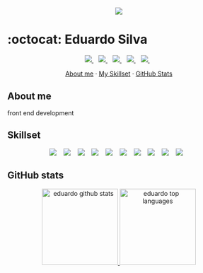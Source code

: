 <h1 align='center' >
  <img src= "https://readme-typing-svg.herokuapp.com?color=0077b5&lines=Hello+Devs!++Welcome+aboard.;My+name+is+Eduardo+Silva...;I+am+a+front-end+developer"/>
</h1>

# :octocat: Eduardo Silva

<p align='center'>
  <a target="_blank" href="https://www.linkedin.com/in/jose-eduardo-silva-15900a208/">
    <img src="https://img.shields.io/badge/linkedin-%230077B5.svg?&style=for-the-badge&logo=linkedin&logoColor=white" />
  </a>&nbsp;&nbsp;
  <a target="_blank" href="https://github.com/eduardo-developer01">
    <img src="https://img.shields.io/badge/GitHub-100000?style=for-the-badge&logo=github&logoColor=white" />        
  </a>&nbsp;&nbsp;
  <a href="https://www.instagram.com/dcode01.dev/">
    <img src="https://img.shields.io/badge/-Instagram-%23E4405F?style=for-the-badge&logo=instagram&logoColor=white">
  </a>&nbsp;&nbsp;
  <a href="https://www.youtube.com/channel/UCt2jJSow9oG89IZFG8Yvibg">
    <img src="https://img.shields.io/badge/YouTube-FF0000?style=for-the-badge&logo=youtube&logoColor=white">
  </a>&nbsp;&nbsp;
  <a target="_blank" href="mailto:eduardosilvaprogramador@gmail.com">
  <img src="https://img.shields.io/badge/Email-0078D4?style=for-the-badge&logo=microsoft-outlook&logoColor=white" />
  </a>&nbsp;&nbsp;
</p>

<p align='center'>
    <a href="#about-me">About me</a>
    ·
    <a href="#skills-check">My Skillset</a>
    ·
    <a href="#github-stats">GitHub Stats</a>
</p>

## About me

front end development

## Skillset

<p align='center'>
      <img src="https://img.shields.io/badge/HTML5-E34F26?style=for-the-badge&logo=html5&logoColor=white" /> &nbsp;&nbsp;
      <img src="https://img.shields.io/badge/CSS-239120?&style=for-the-badge&logo=css3&logoColor=white" /> &nbsp;&nbsp;
      <img src="https://img.shields.io/badge/JavaScript-323330?style=for-the-badge&logo=javascript&logoColor=F7DF1E" /> &nbsp;&nbsp;
      <img src="https://img.shields.io/badge/Git-F05032?style=for-the-badge&logo=git&logoColor=white" /> &nbsp;&nbsp;
      <img src="https://img.shields.io/badge/typescript-%23007ACC.svg?style=for-the-badge&logo=typescript&logoColor=white"/> &nbsp;&nbsp; 
      <img src="https://img.shields.io/badge/GitHub-100000?style=for-the-badge&logo=github&logoColor=white" /> &nbsp;&nbsp;
      <img src="https://img.shields.io/badge/React-20232A?style=for-the-badge&logo=react&logoColor=white"/> &nbsp;&nbsp; 
       <img src="https://img.shields.io/badge/Next-black?style=for-the-badge&logo=next.js&logoColor=white"/> &nbsp;&nbsp; 
       <img src="https://img.shields.io/badge/styled--components-DB7093?style=for-the-badge&logo=styled-components&logoColor=white"/> &nbsp;&nbsp;
      <img src="https://img.shields.io/badge/SASS-hotpink.svg?style=for-the-badge&logo=SASS&logoColor=white"/> &nbsp;&nbsp; 
</p>

## GitHub stats

<p align='center'>
    <a href="#">
        <img src="https://github-readme-stats.vercel.app/api?username=eduardo-developer01&show_icons=true&theme=dark" alt="eduardo github stats" height=172/> 
    <a/>
    <a href="#">
        <img src="https://github-readme-stats.vercel.app/api/top-langs/?username=eduardo-developer01&layout=compact&theme=dark" alt="eduardo top languages" height=172/>
    <a/>
</p>
